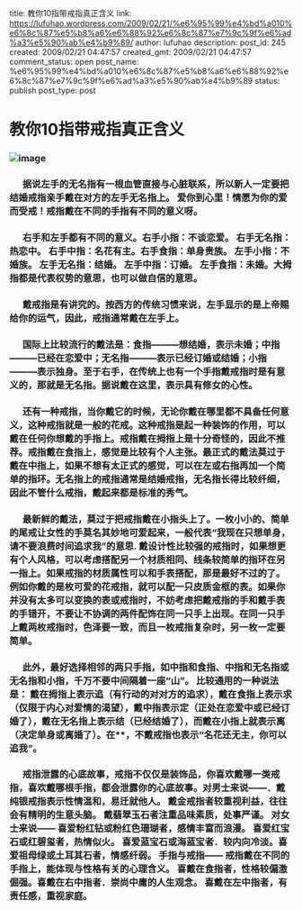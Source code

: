 title: 教你10指带戒指真正含义
link: https://lufuhao.wordpress.com/2009/02/21/%e6%95%99%e4%bd%a010%e6%8c%87%e5%b8%a6%e6%88%92%e6%8c%87%e7%9c%9f%e6%ad%a3%e5%90%ab%e4%b9%89/
author: lufuhao
description: 
post_id: 245
created: 2009/02/21 04:47:57
created_gmt: 2009/02/21 04:47:57
comment_status: open
post_name: %e6%95%99%e4%bd%a010%e6%8c%87%e5%b8%a6%e6%88%92%e6%8c%87%e7%9c%9f%e6%ad%a3%e5%90%ab%e4%b9%89
status: publish
post_type: post

# 教你10指带戒指真正含义

### ![image](http://blufiles.storage.msn.com/y1p2TWY9Anno0pKCXeRWb0rWaQ3QmQhjqBLKFdCLvXIXUudi3S2XFGvmNuh6Zpp568Lp-zLA5asNvyuyY8PYKbIog?PARTNER=WRITER) 

###       据说左手的无名指有一根血管直接与心脏联系，所以新人一定要把结婚戒指亲手戴在对方的左手无名指上。 爱你到心里！情愿为你的爱而受戒！戒指戴在不同的手指有不同的意义呀。 

###       右手和左手都有不同的意义。右手小指：不谈恋爱。 右手无名指：热恋中。 右手中指：名花有主。右手食指：单身贵族。 左手小指：不婚族。 左手无名指：结婚。 左手中指：订婚。 左手食指：未婚。大拇指都是代表权势的意思，也可以做自信的意思。

###       戴戒指是有讲究的。按西方的传统习惯来说，左手显示的是上帝赐给你的运气，因此，戒指通常戴在左手上。

###       国际上比较流行的戴法是：食指———想结婚，表示未婚；中指———已经在恋爱中；无名指———表示已经订婚或结婚；小指———表示独身。至于右手，在传统上也有一个手指戴戒指时是有意义的，那就是无名指。据说戴在这里，表示具有修女的心性。

###       还有一种戒指，当你戴它的时候，无论你戴在哪里都不具备任何意义，这种戒指就是一般的花戒。这种戒指是起一种装饰的作用，可以戴在任何你想戴的手指上。戒指戴在拇指上是十分奇怪的，因此不推荐。戒指戴在食指上，感觉是比较有个人主张。最正式的戴法莫过于戴在中指上，如果不想有太正式的感觉，可以在左或右指再加一个简单的指环。无名指上的戒指通常是结婚戒指，无名指长得比较纤细，因此不管什么戒指，戴起来都是标准的秀气。

###       最新鲜的戴法，莫过于把戒指戴在小指头上了。一枚小小的、简单的尾戒让女性的手莫名其妙地可爱起来，一般代表“我现在只想单身，请不要浪费时间追求我”的意思. 戴设计性比较强的戒指时，如果想更有个人风格，可以考虑搭配另一个材质相同、线条较简单的指环在另一指上。如果戒指的材质属性可以和手表搭配，那是最好不过的了。例如你戴的是枚可爱的花戒指，就可以配一只皮质金框的表。如果你并没有太多可以变换的表或戒指时，不妨考虑把戴戒指的手和戴手表的手错开，不要让不协调的两件配饰在同一只手上出现。在同一只手上戴两枚戒指时，色泽要一致，而且一枚戒指复杂时，另一枚一定要简单。

###       此外，最好选择相邻的两只手指，如中指和食指、中指和无名指或无名指和小指，千万不要中间隔着一座“山”。 比较通用的一种说法是： 戴在拇指上表示追（有行动的对对方的追求），戴在食指上表示求（仅限于内心对爱情的渴望），戴中指表示定（正处在恋爱中或已经订婚了），戴在无名指上表示结（已经结婚了），而戴在小指上就表示离（决定单身或离婚了）。在**，不戴戒指也表示“名花还无主，你可以追我”。

###       戒指泄露的心底故事，戒指不仅仅是装饰品，你喜欢戴哪一类戒指，喜欢戴哪根手指，都会泄露你的心底故事。对男士来说——．戴纯银戒指表示性情温和，易迁就他人。 戴金戒指者较重视利益，往往会有精明的生意头脑。 戴翡翠玉石者注重品味素质，处事严谨。 对女士来说—— 喜爱粉红钻或粉红色珊瑚者，感情丰富而浪漫。 喜爱红宝石或红碧玺者，热情似火。 喜爱蓝宝石或海蓝宝者．较内向冷淡。喜爱祖母绿或土耳其石者，情感纤弱。 手指与戒指—— 戒指戴在不同的手指上，能体现与性格有关的心理含义。 喜戴在食指者，性格较偏激倔强。喜戴在右中指者．崇尚中庸的人生观念。 喜戴在左中指者，有责任感，重视家庭。
